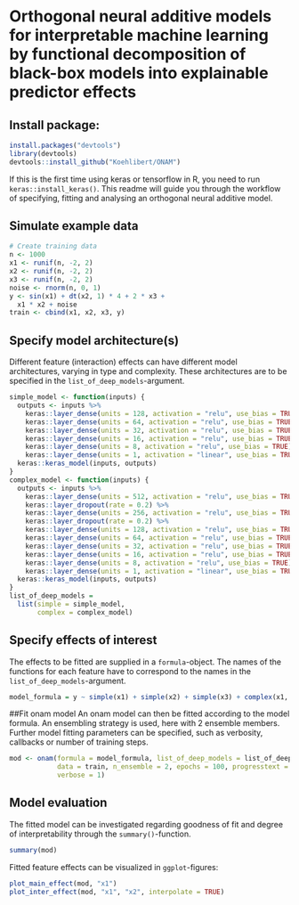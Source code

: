 # Orthogonal neural additive models for interpretable machine learning by functional decomposition of black-box models into explainable predictor effects

## Install package:
``` r
install.packages("devtools")  
library(devtools)  
devtools::install_github("Koehlibert/ONAM")
```
If this is the first time using keras or tensorflow in R, you need to run `keras::install_keras()`.
This readme will guide you through the workflow of specifying, fitting and analysing an orthogonal neural additive model.
## Simulate example data

``` r
# Create training data
n <- 1000
x1 <- runif(n, -2, 2)
x2 <- runif(n, -2, 2)
x3 <- runif(n, -2, 2)
noise <- rnorm(n, 0, 1)
y <- sin(x1) + dt(x2, 1) * 4 + 2 * x3 +
  x1 * x2 + noise
train <- cbind(x1, x2, x3, y)
```

## Specify model architecture(s)
Different feature (interaction) effects can have different model architectures, varying in type and complexity. These architectures are to be specified in the `list_of_deep_models`-argument.

``` r
simple_model <- function(inputs) {
  outputs <- inputs %>%
    keras::layer_dense(units = 128, activation = "relu", use_bias = TRUE) %>%
    keras::layer_dense(units = 64, activation = "relu", use_bias = TRUE) %>%
    keras::layer_dense(units = 32, activation = "relu", use_bias = TRUE) %>%
    keras::layer_dense(units = 16, activation = "relu", use_bias = TRUE) %>%
    keras::layer_dense(units = 8, activation = "relu", use_bias = TRUE) %>%
    keras::layer_dense(units = 1, activation = "linear", use_bias = TRUE)
  keras::keras_model(inputs, outputs)
}
complex_model <- function(inputs) {
  outputs <- inputs %>%
    keras::layer_dense(units = 512, activation = "relu", use_bias = TRUE) %>%
    keras::layer_dropout(rate = 0.2) %>%
    keras::layer_dense(units = 256, activation = "relu", use_bias = TRUE) %>%
    keras::layer_dropout(rate = 0.2) %>%
    keras::layer_dense(units = 128, activation = "relu", use_bias = TRUE) %>%
    keras::layer_dense(units = 64, activation = "relu", use_bias = TRUE) %>%
    keras::layer_dense(units = 32, activation = "relu", use_bias = TRUE) %>%
    keras::layer_dense(units = 16, activation = "relu", use_bias = TRUE) %>%
    keras::layer_dense(units = 8, activation = "relu", use_bias = TRUE) %>%
    keras::layer_dense(units = 1, activation = "linear", use_bias = TRUE)
  keras::keras_model(inputs, outputs)
}
list_of_deep_models = 
  list(simple = simple_model,
       complex = complex_model)
```

## Specify effects of interest
The effects to be fitted are supplied in a `formula`-object. The names of the functions for each feature have to correspond to the names in the `list_of_deep_models`-argument.

``` r
model_formula = y ~ simple(x1) + simple(x2) + simple(x3) + complex(x1, x2) + complex(x1, x2, x3)
```

##Fit onam model
An onam model can then be fitted according to the model formula. An ensembling strategy is used, here with 2 ensemble members. Further model fitting parameters can be specified, such as verbosity, callbacks or number of training steps.
``` r
mod <- onam(formula = model_formula, list_of_deep_models = list_of_deep_models,
            data = train, n_ensemble = 2, epochs = 100, progresstext = FALSE, 
            verbose = 1)
```

## Model evaluation
The fitted model can be investigated regarding goodness of fit and degree of interpretability through the `summary()`-function.
``` r
summary(mod)
```

Fitted feature effects can be visualized in `ggplot`-figures:
``` r
plot_main_effect(mod, "x1")
plot_inter_effect(mod, "x1", "x2", interpolate = TRUE)
```

